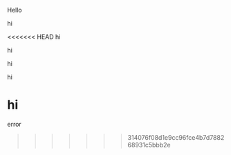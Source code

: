 Hello

hi

<<<<<<< HEAD
hi


hi

hi

hi

hi
=======
error
>>>>>>> 314076f08d1e9cc96fce4b7d788268931c5bbb2e
